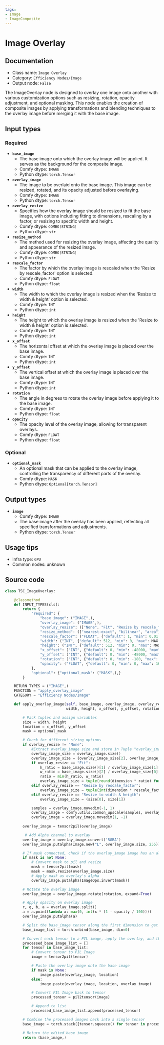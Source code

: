 ```yaml
---
tags:
- Image
- ImageComposite
---
```


# Image Overlay
## Documentation
- Class name: `Image Overlay`
- Category: `Efficiency Nodes/Image`
- Output node: `False`

The ImageOverlay node is designed to overlay one image onto another with various customization options such as resizing, rotation, opacity adjustment, and optional masking. This node enables the creation of composite images by applying transformations and blending techniques to the overlay image before merging it with the base image.
## Input types
### Required
- **`base_image`**
    - The base image onto which the overlay image will be applied. It serves as the background for the composite image.
    - Comfy dtype: `IMAGE`
    - Python dtype: `torch.Tensor`
- **`overlay_image`**
    - The image to be overlaid onto the base image. This image can be resized, rotated, and its opacity adjusted before overlaying.
    - Comfy dtype: `IMAGE`
    - Python dtype: `torch.Tensor`
- **`overlay_resize`**
    - Specifies how the overlay image should be resized to fit the base image, with options including fitting to dimensions, rescaling by a factor, or resizing to specific width and height.
    - Comfy dtype: `COMBO[STRING]`
    - Python dtype: `str`
- **`resize_method`**
    - The method used for resizing the overlay image, affecting the quality and appearance of the resized image.
    - Comfy dtype: `COMBO[STRING]`
    - Python dtype: `str`
- **`rescale_factor`**
    - The factor by which the overlay image is rescaled when the 'Resize by rescale_factor' option is selected.
    - Comfy dtype: `FLOAT`
    - Python dtype: `float`
- **`width`**
    - The width to which the overlay image is resized when the 'Resize to width & height' option is selected.
    - Comfy dtype: `INT`
    - Python dtype: `int`
- **`height`**
    - The height to which the overlay image is resized when the 'Resize to width & height' option is selected.
    - Comfy dtype: `INT`
    - Python dtype: `int`
- **`x_offset`**
    - The horizontal offset at which the overlay image is placed over the base image.
    - Comfy dtype: `INT`
    - Python dtype: `int`
- **`y_offset`**
    - The vertical offset at which the overlay image is placed over the base image.
    - Comfy dtype: `INT`
    - Python dtype: `int`
- **`rotation`**
    - The angle in degrees to rotate the overlay image before applying it to the base image.
    - Comfy dtype: `INT`
    - Python dtype: `float`
- **`opacity`**
    - The opacity level of the overlay image, allowing for transparent overlays.
    - Comfy dtype: `FLOAT`
    - Python dtype: `float`
### Optional
- **`optional_mask`**
    - An optional mask that can be applied to the overlay image, controlling the transparency of different parts of the overlay.
    - Comfy dtype: `MASK`
    - Python dtype: `Optional[torch.Tensor]`
## Output types
- **`image`**
    - Comfy dtype: `IMAGE`
    - The base image after the overlay has been applied, reflecting all specified transformations and adjustments.
    - Python dtype: `torch.Tensor`
## Usage tips
- Infra type: `GPU`
- Common nodes: unknown


## Source code
```python
class TSC_ImageOverlay:

    @classmethod
    def INPUT_TYPES(cls):
        return {
            "required": {
                "base_image": ("IMAGE",),
                "overlay_image": ("IMAGE",),
                "overlay_resize": (["None", "Fit", "Resize by rescale_factor", "Resize to width & heigth"],),
                "resize_method": (["nearest-exact", "bilinear", "area"],),
                "rescale_factor": ("FLOAT", {"default": 1, "min": 0.01, "max": 16.0, "step": 0.1}),
                "width": ("INT", {"default": 512, "min": 0, "max": MAX_RESOLUTION, "step": 64}),
                "height": ("INT", {"default": 512, "min": 0, "max": MAX_RESOLUTION, "step": 64}),
                "x_offset": ("INT", {"default": 0, "min": -48000, "max": 48000, "step": 10}),
                "y_offset": ("INT", {"default": 0, "min": -48000, "max": 48000, "step": 10}),
                "rotation": ("INT", {"default": 0, "min": -180, "max": 180, "step": 5}),
                "opacity": ("FLOAT", {"default": 0, "min": 0, "max": 100, "step": 5}),
            },
            "optional": {"optional_mask": ("MASK",),}
        }

    RETURN_TYPES = ("IMAGE",)
    FUNCTION = "apply_overlay_image"
    CATEGORY = "Efficiency Nodes/Image"

    def apply_overlay_image(self, base_image, overlay_image, overlay_resize, resize_method, rescale_factor,
                            width, height, x_offset, y_offset, rotation, opacity, optional_mask=None):

        # Pack tuples and assign variables
        size = width, height
        location = x_offset, y_offset
        mask = optional_mask

        # Check for different sizing options
        if overlay_resize != "None":
            #Extract overlay_image size and store in Tuple "overlay_image_size" (WxH)
            overlay_image_size = overlay_image.size()
            overlay_image_size = (overlay_image_size[2], overlay_image_size[1])
            if overlay_resize == "Fit":
                h_ratio = base_image.size()[1] / overlay_image_size[1]
                w_ratio = base_image.size()[2] / overlay_image_size[0]
                ratio = min(h_ratio, w_ratio)
                overlay_image_size = tuple(round(dimension * ratio) for dimension in overlay_image_size)
            elif overlay_resize == "Resize by rescale_factor":
                overlay_image_size = tuple(int(dimension * rescale_factor) for dimension in overlay_image_size)
            elif overlay_resize == "Resize to width & heigth":
                overlay_image_size = (size[0], size[1])

            samples = overlay_image.movedim(-1, 1)
            overlay_image = comfy.utils.common_upscale(samples, overlay_image_size[0], overlay_image_size[1], resize_method, False)
            overlay_image = overlay_image.movedim(1, -1)
            
        overlay_image = tensor2pil(overlay_image)

         # Add Alpha channel to overlay
        overlay_image = overlay_image.convert('RGBA')
        overlay_image.putalpha(Image.new("L", overlay_image.size, 255))

        # If mask connected, check if the overlay_image image has an alpha channel
        if mask is not None:
            # Convert mask to pil and resize
            mask = tensor2pil(mask)
            mask = mask.resize(overlay_image.size)
            # Apply mask as overlay's alpha
            overlay_image.putalpha(ImageOps.invert(mask))

        # Rotate the overlay image
        overlay_image = overlay_image.rotate(rotation, expand=True)

        # Apply opacity on overlay image
        r, g, b, a = overlay_image.split()
        a = a.point(lambda x: max(0, int(x * (1 - opacity / 100))))
        overlay_image.putalpha(a)

        # Split the base_image tensor along the first dimension to get a list of tensors
        base_image_list = torch.unbind(base_image, dim=0)

        # Convert each tensor to a PIL image, apply the overlay, and then convert it back to a tensor
        processed_base_image_list = []
        for tensor in base_image_list:
            # Convert tensor to PIL Image
            image = tensor2pil(tensor)

            # Paste the overlay image onto the base image
            if mask is None:
                image.paste(overlay_image, location)
            else:
                image.paste(overlay_image, location, overlay_image)

            # Convert PIL Image back to tensor
            processed_tensor = pil2tensor(image)

            # Append to list
            processed_base_image_list.append(processed_tensor)

        # Combine the processed images back into a single tensor
        base_image = torch.stack([tensor.squeeze() for tensor in processed_base_image_list])

        # Return the edited base image
        return (base_image,)

```
